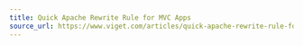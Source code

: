 ```yaml
---
title: Quick Apache Rewrite Rule for MVC Apps
source_url: https://www.viget.com/articles/quick-apache-rewrite-rule-for-mvc-apps/
---
```

